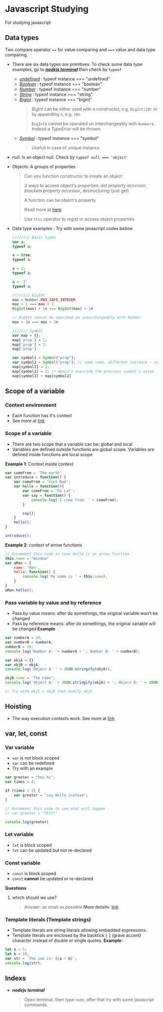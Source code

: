 # Javascript Studying
For studying javascript

## Data types
Two compare operator `==` for value comparing and `===` value and data type comparing.
- There are six data types are primitives. To check some data type examples, go to ***[nodejs terminal](#nodejs-terminal)*** then check by `typeof`
    - *[undefined](https://developer.mozilla.org/en-US/docs/Glossary/Undefined)* : typeof instance === "undefined"
    - *[Boolean](https://developer.mozilla.org/en-US/docs/Glossary/Boolean)* : typeof instance === "boolean"
    - *[Number](https://developer.mozilla.org/en-US/docs/Glossary/Number)* : typeof instance === "number"
    - *[String](https://developer.mozilla.org/en-US/docs/Glossary/String)* : typeof instance === "string"
    - *[BigInt](https://developer.mozilla.org/en-US/docs/Glossary/BigInt)* : typeof instance === "bigint"
    	> BigInt can be either used with a constructor, e.g. `BigInt(20)` or by appending `n`, e.g. `20n`
    	>
    	> `BigInt`s cannot be operated on interchangeably with `Number`s. Instead a *TypeError* will be thrown.
    - *[Symbol](https://developer.mozilla.org/en-US/docs/Glossary/Symbol)* : typeof instance === "symbol"
        > Usefull in case of unique instance
- null: Is an object null. Check by `typeof null === 'object'`
- Objects: A groups of properties
	> Can you function constructor to create an object
	>
	> 3 ways to access object's properties: *dot property accessor*, *brackets property accessor*, *destructuring* (just get)
	>
	> A function can be object's property
	>
	> Read more at [here](https://dmitripavlutin.com/access-object-properties-javascript/)
	>
	> Use `this` operator to regist or access object properties
 
- Data type examples <a name="datatype-examples">: Try with some javascript codes bellow
    ```js
    //////// Basic types
    var a;
    typeof a;

    a = true;
    typeof a;

    a = 2;
    typeof a;

    a = '2'
    typeof a;

    //////// BigInt
    max = Number.MAX_SAFE_INTEGER
    max + 1 === max + 2
    BigInt(max) + 1n === BigInt(max) + 2n

    // BigInt cannot be operated on interchangeably with Number
    max + 1n === max + 2n

    /////// Symbol
    var map = {};
    map['prop'] = 1;
    map['prop'] = 2;
    map['prop']

	var symbol1 = Symbol("prop");
	var symbol2 = Symbol("prop"); // same name, different instance – so it's a different symbol!
	map[symbol1] = 1;
	map[symbol2] = 2; // doesn't override the previous symbol's value
	map[symbol1] + map[symbol2]
    ```

## Scope of a variable
### Context environment
- Each function has it's context
- See more at [link](https://towardsdatascience.com/javascript-context-this-keyword-9a78a19d5786)

### Scope of a variable
- There are two scope that a variable can be: global and local
- Variables are defined outside functions are global scope. Variables are defined inside functions are local scope

**Example 1**: Context inside context
```js
var comeFrom = 'The earth'
var introduce = function() {
	var comeFrom = 'Viet Nam';
	var hello = function(){
		var comeFrom = 'Da Lat';
		var say = function() {
			console.log('I come from: ' + comeFrom);
		}

		say();
	}
	hello();
}

introduce();
```

**Example 2**: context of arrow functions
```js
// Uncomment this code in case hello is an arrow function
this.name = "Window"
var aMan = {
	name: 'Man',
	hello: function() {
		console.log('My name is ' + this.name);
	}
}
aMan.hello();
```

### Pass variable by value and by reference
- Pass by value means: after do somethings, the original variable won't be changed
- Pass by reference means: after do somethings, the original variable will be changed
**Example**
```js
var numberA = 10;
var numberB = numberA;
numberB = 20;
console.log('Number A: '+ numberA + '; Number B: ' + numberB);

var objA = {}
var objB = objA;
console.log('Object A: ' + JSON.stringify(objA));

objB.name = 'The name';
console.log('Object A: '+ JSON.stringify(objA) + '; Object B: ' + JSON.stringify(objB));

// Try with objC = objB then modify objC
```

## Hoisting
- The way execution contexts work. See more at [link](https://developer.mozilla.org/en-US/docs/Glossary/Hoisting)

## var, let, const
### Var variable
- `var` is not block scoped
- `var` can be redefined
- Try with an example
```js
var greeter = "hey hi";
var times = 4;

if (times > 3) {
    var greeter = "say Hello instead"; 
}

// Uncomment this code to see what will happen
// var greeter = "TEST!"

console.log(greeter)
```

### Let variable
- `let` is block scoped
- `let` can be updated but not re-declared

### Const variable
- `const` is block scoped
- `const` **cannot** be updated or re-declared

**Questions**
1. which should we use?
    > Answer: as small as possible
**More details**: [link](https://dev.to/sarah_chima/var-let-and-const--whats-the-difference-69e#:~:text=Hoisting%20of%20const&text=var%20declarations%20are%20globally%20scoped%20or%20function%20scoped%20while%20let,be%20updated%20nor%20re%2Ddeclared.)

### Template literals (Template strings)
- Template literals are string literals allowing embedded expressions.
- Template literals are enclosed by the backtick (` `)  (grave accent) character instead of double or single quotes.
**Example**:
```js
let a = 5;
let b = 10;
var str = `The sum is: ${a + b}`;
console.log(str);
```

## Indexs
- ***nodejs terminal <a name="nodejs-terminal">***
    > Open terminal, then type `node`, after that try with some javascript commands.